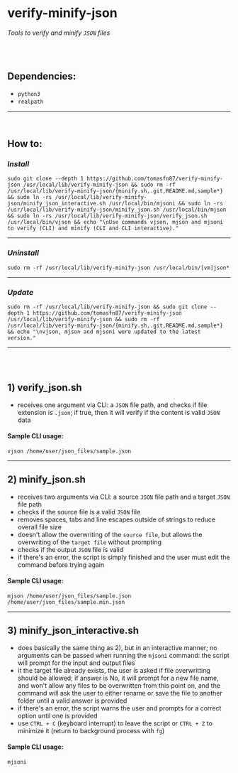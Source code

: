 # verify-minify-json

_Tools to verify and minify `JSON` files_

<br><br>

## Dependencies:

* `python3`
* `realpath`

---

<br>

## How to:


### *Install*

```shell
sudo git clone --depth 1 https://github.com/tomasfn87/verify-minify-json /usr/local/lib/verify-minify-json && sudo rm -rf /usr/local/lib/verify-minify-json/{minify.sh,.git,README.md,sample*} && sudo ln -rs /usr/local/lib/verify-minify-json/minify_json_interactive.sh /usr/local/bin/mjsoni && sudo ln -rs /usr/local/lib/verify-minify-json/minify_json.sh /usr/local/bin/mjson && sudo ln -rs /usr/local/lib/verify-minify-json/verify_json.sh /usr/local/bin/vjson && echo "\nUse commands vjson, mjson and mjsoni to verify (CLI) and minify (CLI and CLI interactive)."
```

---

### *Uninstall*

```shell
sudo rm -rf /usr/local/lib/verify-minify-json /usr/local/bin/[vm]json*
```

---

### *Update*

```shell
sudo rm -rf /usr/local/lib/verify-minify-json && sudo git clone --depth 1 https://github.com/tomasfn87/verify-minify-json /usr/local/lib/verify-minify-json && sudo rm -rf /usr/local/lib/verify-minify-json/{minify.sh,.git,README.md,sample*} && echo "\nvjson, mjson and mjsoni were updated to the latest version."
```

---

<br><br>

## 1) verify_json.sh
  * receives one argument via CLI: a `JSON` file path, and checks if file extension is `.json`; if true, then it will verify if the content is valid `JSON` data


#### Sample CLI usage:

```shell
vjson /home/user/json_files/sample.json
```

---
## 2) minify_json.sh
  * receives two arguments via CLI: a source `JSON` file path and a target `JSON` file path
  * checks if the source file is a valid `JSON` file
  * removes spaces, tabs and line escapes outside of strings to reduce overall file size
  * doesn't allow the overwriting of the `source file`, but allows the overwriting of the `target file` without prompting
  * checks if the output `JSON` file is valid
  * if there's an error, the script is simply finished and the user must edit the command before trying again


#### Sample CLI usage:

```shell
mjson /home/user/json_files/sample.json /home/user/json_files/sample.min.json
```

---
## 3) minify_json_interactive.sh
  * does basically the same thing as 2), but in an interactive manner; no arguments can be passed when running the `mjsoni` command: the script will prompt for the input and output files
  * it the target file already exists, the user is asked if file overwritting should be allowed; if answer is No, it will prompt for a new file name, and won't allow any files to be overwritten from this point on, and the command will ask the user to either rename or save the file to another folder until a valid answer is provided
  * if there's an error, the script warns the user and prompts for a correct option until one is provided
  * use `CTRL + C` (keyboard interrupt) to leave the script or `CTRL + Z` to minimize it (return to background process with `fg`)


#### Sample CLI usage:

```shell
mjsoni
```
